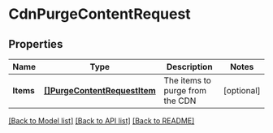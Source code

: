# CdnPurgeContentRequest

## Properties

Name | Type | Description | Notes
------------ | ------------- | ------------- | -------------
**Items** | [**[]PurgeContentRequestItem**](PurgeContentRequestItem.md) | The items to purge from the CDN | [optional] 

[[Back to Model list]](../README.md#documentation-for-models) [[Back to API list]](../README.md#documentation-for-api-endpoints) [[Back to README]](../README.md)



